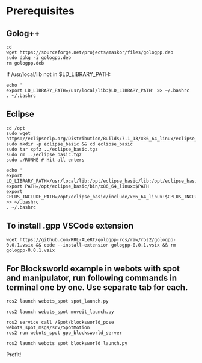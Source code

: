 # Prerequisites
## Golog++
```
cd
wget https://sourceforge.net/projects/maskor/files/gologpp.deb
sudo dpkg -i gologpp.deb
rm gologpp.deb
```
If /usr/local/lib not in $LD_LIBRARY_PATH:
```
echo '
export LD_LIBRARY_PATH=/usr/local/lib:$LD_LIBRARY_PATH' >> ~/.bashrc
. ~/.bashrc
```
## Eclipse
```
cd /opt
sudo wget https://eclipseclp.org/Distribution/Builds/7.1_13/x86_64_linux/eclipse_basic.tgz
sudo mkdir -p eclipse_basic && cd eclipse_basic
sudo tar xpfz ../eclipse_basic.tgz
sudo rm ../eclipse_basic.tgz
sudo ./RUNME # Hit all enters
```
```
echo '
export LD_LIBRARY_PATH=/usr/local/lib:/opt/eclipse_basic/lib:/opt/eclipse_basic/lib/x86_64_linux:$LD_LIBRARY_PATH
export PATH=/opt/eclipse_basic/bin/x86_64_linux:$PATH
export CPLUS_INCLUDE_PATH=/opt/eclipse_basic/include/x86_64_linux:$CPLUS_INCLUDE_PATH' >> ~/.bashrc
. ~/.bashrc
```
## To install .gpp VSCode extension
```
wget https://github.com/RRL-ALeRT/gologpp-ros/raw/ros2/gologpp-0.0.1.vsix && code --install-extension gologpp-0.0.1.vsix && rm gologpp-0.0.1.vsix
```

## For Blocksworld example in webots with spot and manipulator, run following commands in terminal one by one. Use separate tab for each.
```
ros2 launch webots_spot spot_launch.py
```
```
ros2 launch webots_spot moveit_launch.py
```
```
ros2 service call /Spot/blocksworld_pose webots_spot_msgs/srv/SpotMotion
ros2 run webots_spot gpp_blocksworld_server
```
```
ros2 launch webots_spot blocksworld_launch.py
```
Profit!